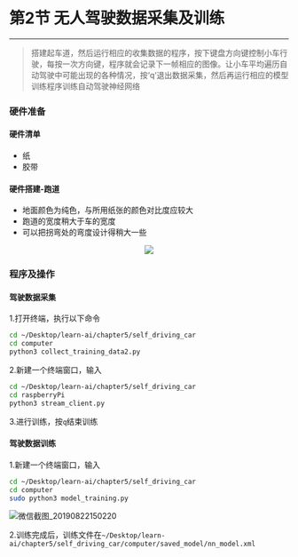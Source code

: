 # 第2节 无人驾驶数据采集及训练

---

>搭建起车道，然后运行相应的收集数据的程序，按下键盘方向键控制小车行驶，每按一次方向键，程序就会记录下一帧相应的图像。让小车平均遍历自动驾驶中可能出现的各种情况，按‘q‘退出数据采集，然后再运行相应的模型训练程序训练自动驾驶神经网络

### **硬件准备**

#### 硬件清单

- 纸
- 胶带

#### 硬件搭建-跑道

- 地面颜色为纯色，与所用纸张的颜色对比度应较大
- 跑道的宽度稍大于车的宽度  
- 可以把拐弯处的弯度设计得稍大一些

<center><img src=https://md.hass.live/track.jpg></center>

### **程序及操作**

#### 驾驶数据采集

1.打开终端，执行以下命令  

```bash
cd ~/Desktop/learn-ai/chapter5/self_driving_car
cd computer
python3 collect_training_data2.py
```

2.新建一个终端窗口，输入  

```bash
cd ~/Desktop/learn-ai/chapter5/self_driving_car
cd raspberryPi
python3 stream_client.py
```

3.进行训练，按`q`结束训练  

#### 驾驶数据训练

1.新建一个终端窗口，输入  

```bash
cd ~/Desktop/learn-ai/chapter5/self_driving_car
cd computer
sudo python3 model_training.py
```

![微信截图_20190822150220](https://md.hass.live/%E5%BE%AE%E4%BF%A1%E6%88%AA%E5%9B%BE_20190822150220.png)

2.训练完成后，训练文件在`~/Desktop/learn-ai/chapter5/self_driving_car/computer/saved_model/nn_model.xml`
